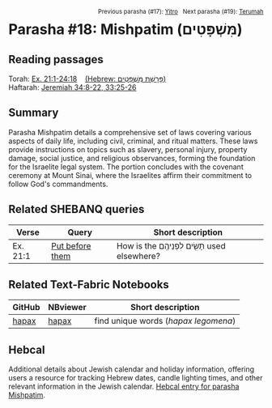 <span style="float: right;"><sup>Previous parasha (#17): <a href="../17%20-%20Yitro">Yitro</a> &nbsp;&nbsp;Next parasha (#19): <a href="../19%20-%20Terumah">Terumah</a></sup></span>

# Parasha #18: Mishpatim (מִּשְׁפָּטִים)

## Reading passages

Torah: [Ex. 21:1-24:18](https://www.stepbible.org/?q=version=NASB2020|reference=Ex.21:1-24:18&options=HNVUG) &nbsp;&nbsp; [(Hebrew: פָּרָשַׁת מִּשְׁפָּטִים)](https://tikkun.io/#/p/mishpatim)<br>
Haftarah: [Jeremiah 34:8-22, 33:25-26](https://www.stepbible.org/?q=version=NASB2020|reference=Jer.34:8-22;33:25-26&options=HNVUG)

## Summary

Parasha Mishpatim details a comprehensive set of laws covering various aspects of daily life, including civil, criminal, and ritual matters. These laws provide instructions on topics such as slavery, personal injury, property damage, social justice, and religious observances, forming the foundation for the Israelite legal system. The portion concludes with the covenant ceremony at Mount Sinai, where the Israelites affirm their commitment to follow God's commandments.

## Related SHEBANQ queries

Verse | Query | Short description
--- | --- | --- 
Ex. 21:1 | [Put before them](https://shebanq.ancient-data.org/hebrew/text?iid=6342&page=1&mr=r&qw=q) | How is the תָּשִׂ֖ים לִפְנֵיהֶֽם used elsewhere?

## Related Text-Fabric Notebooks

GitHub | NBviewer | Short description
---|---|---
[hapax](hapax.ipynb) | [hapax](https://nbviewer.org/github/tonyjurg/Parashot/blob/main/WeeklyParasha/18%20-%20Mishpatim/hapax.ipynb)| find unique words (*hapax legomena*)

## Hebcal

Additional details about Jewish calendar and holiday information, offering users a resource for tracking Hebrew dates, candle lighting times, and other relevant information in the Jewish calendar. [Hebcal entry for parasha Mishpatim](https://www.hebcal.com/sedrot/mispatim).
